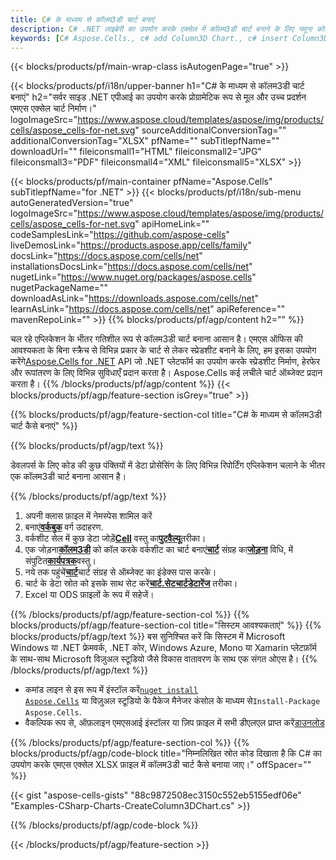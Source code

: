 ```yaml
---
title: C# के माध्यम से कॉलम3डी चार्ट बनाएं
description: C# .NET लाइब्रेरी का उपयोग करके एक्सेल में कॉलम3डी चार्ट बनाने के लिए नमूना कोड। VB.NET, Asp.NET या किसी .NET आधारित एप्लिकेशन के भीतर एमएस एक्सेल में कॉलम3डी चार्ट बनाने के लिए इस कोड का उपयोग करें।
keywords: [C# Aspose.Cells., c# add Column3D Chart., c# insert Column3D Chart., c# create Column3D Chart]
---
```

{{< blocks/products/pf/main-wrap-class isAutogenPage="true" >}}

{{< blocks/products/pf/i18n/upper-banner h1="C# के माध्यम से कॉलम3डी चार्ट बनाएं" h2="सर्वर साइड .NET एपीआई का उपयोग करके प्रोग्रामेटिक रूप से मूल और उच्च प्रदर्शन एमएस एक्सेल चार्ट निर्माण।" logoImageSrc="https://www.aspose.cloud/templates/aspose/img/products/cells/aspose_cells-for-net.svg" sourceAdditionalConversionTag="" additionalConversionTag="XLSX" pfName="" subTitlepfName="" downloadUrl="" fileiconsmall1="HTML" fileiconsmall2="JPG" fileiconsmall3="PDF" fileiconsmall4="XML" fileiconsmall5="XLSX" >}}

{{< blocks/products/pf/main-container pfName="Aspose.Cells" subTitlepfName="for .NET" >}}
{{< blocks/products/pf/i18n/sub-menu autoGeneratedVersion="true" logoImageSrc="https://www.aspose.cloud/templates/aspose/img/products/cells/aspose_cells-for-net.svg" apiHomeLink="" codeSamplesLink="https://github.com/aspose-cells" liveDemosLink="https://products.aspose.app/cells/family" docsLink="https://docs.aspose.com/cells/net" installationsDocsLink="https://docs.aspose.com/cells/net" nugetLink="https://www.nuget.org/packages/aspose.cells" nugetPackageName="" downloadAsLink="https://downloads.aspose.com/cells/net" learnAsLink="https://docs.aspose.com/cells/net" apiReference="" mavenRepoLink="" >}}
{{% blocks/products/pf/agp/content h2="" %}}

चल रहे एप्लिकेशन के भीतर गतिशील रूप से कॉलम3डी चार्ट बनाना आसान है। एमएस ऑफिस की आवश्यकता के बिना स्क्रैच से विभिन्न प्रकार के चार्ट से लेकर स्प्रेडशीट बनाने के लिए, हम इसका उपयोग करेंगे[Aspose.Cells for .NET](https://products.aspose.com/cells/net) API जो .NET प्लेटफॉर्म का उपयोग करके स्प्रेडशीट निर्माण, हेरफेर और रूपांतरण के लिए विभिन्न सुविधाएँ प्रदान करता है। Aspose.Cells कई लचीले चार्ट ऑब्जेक्ट प्रदान करता है।
{{% /blocks/products/pf/agp/content %}}
{{< blocks/products/pf/agp/feature-section isGrey="true" >}}

{{% blocks/products/pf/agp/feature-section-col title="C# के माध्यम से कॉलम3डी चार्ट कैसे बनाएं" %}}

{{% blocks/products/pf/agp/text %}}

डेवलपर्स के लिए कोड की कुछ पंक्तियों में डेटा प्रोसेसिंग के लिए विभिन्न रिपोर्टिंग एप्लिकेशन चलाने के भीतर एक कॉलम3डी चार्ट बनाना आसान है।

{{% /blocks/products/pf/agp/text %}}

1. अपनी क्लास फ़ाइल में नेमस्पेस शामिल करें
1.  बनाएं[**वर्कबुक**](https://reference.aspose.com/cells/net/aspose.cells/workbook) वर्ग उदाहरण.
1.  वर्कशीट सेल में कुछ डेटा जोड़ें[**Cell**](https://reference.aspose.com/cells/net/aspose.cells/cell) वस्तु का[**पुटवैल्यू**](https://reference.aspose.com/cells/net/aspose.cells/cell/methods/putvalue/index)तरीका।
1.  एक जोड़ना[**कॉलम3डी**](https://reference.aspose.com/cells/net/aspose.cells.charts/charttype) को कॉल करके वर्कशीट का चार्ट बनाएं[**चार्ट**](https://reference.aspose.com/cells/net/aspose.cells.charts/chartcollection) संग्रह का[**जोड़ना**](https://reference.aspose.com/cells/net/aspose.cells.charts/chartcollection/methods/add) विधि, में संपुटित[**कार्यपत्रक**](https://reference.aspose.com/cells/net/aspose.cells/worksheet)वस्तु।
1.  नये तक पहुंचें[**चार्ट**](https://reference.aspose.com/cells/net/aspose.cells.charts/chart)चार्ट संग्रह से ऑब्जेक्ट का इंडेक्स पास करके।
1.  चार्ट के डेटा स्रोत को इसके साथ सेट करें[**चार्ट.सेटचार्टडेटारेंज**](https://https://reference.aspose.com/cells/net/aspose.cells.charts/chart/methods/setchartdatarange) तरीका।
1. Excel या ODS फ़ाइलों के रूप में सहेजें।

{{% /blocks/products/pf/agp/feature-section-col %}}
{{% blocks/products/pf/agp/feature-section-col title="सिस्टम आवश्यकताएं" %}}
{{% blocks/products/pf/agp/text %}}
बस सुनिश्चित करें कि सिस्टम में Microsoft Windows या .NET फ्रेमवर्क, .NET कोर, Windows Azure, Mono या Xamarin प्लेटफ़ॉर्म के साथ-साथ Microsoft विज़ुअल स्टूडियो जैसे विकास वातावरण के साथ एक संगत ओएस है।
{{% /blocks/products/pf/agp/text %}}
-  कमांड लाइन से इस रूप में इंस्टॉल करें<code><a href="https://downloads.aspose.com/cells/net">nuget install Aspose.Cells</a></code> या विज़ुअल स्टूडियो के पैकेज मैनेजर कंसोल के माध्यम से<code>Install-Package Aspose.Cells</code>.
-  वैकल्पिक रूप से, ऑफ़लाइन एमएसआई इंस्टॉलर या ज़िप फ़ाइल में सभी डीएलएल प्राप्त करें<a href="https://downloads.aspose.com/cells/net">डाउनलोड</a>

{{% /blocks/products/pf/agp/feature-section-col %}}
{{% blocks/products/pf/agp/code-block title="निम्नलिखित स्रोत कोड दिखाता है कि C# का उपयोग करके एमएस एक्सेल XLSX फ़ाइल में कॉलम3डी चार्ट कैसे बनाया जाए।" offSpacer="" %}}

{{< gist "aspose-cells-gists" "88c9872508ec3150c552eb5155edf06e" "Examples-CSharp-Charts-CreateColumn3DChart.cs" >}}

{{% /blocks/products/pf/agp/code-block %}}

{{< /blocks/products/pf/agp/feature-section >}}

<!-- aboutfile Starts -->

